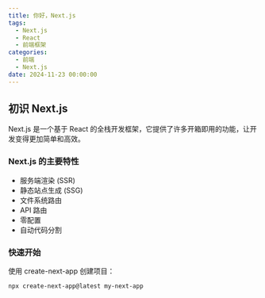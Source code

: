```yaml
---
title: 你好，Next.js
tags:
  - Next.js
  - React
  - 前端框架
categories:
  - 前端
  - Next.js
date: 2024-11-23 00:00:00
---
```


## 初识 Next.js

Next.js 是一个基于 React 的全栈开发框架，它提供了许多开箱即用的功能，让开发变得更加简单和高效。

### Next.js 的主要特性

- 服务端渲染 (SSR)
- 静态站点生成 (SSG)
- 文件系统路由
- API 路由
- 零配置
- 自动代码分割

### 快速开始

使用 create-next-app 创建项目：

```bash
npx create-next-app@latest my-next-app
```
